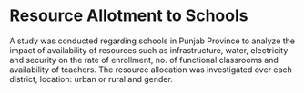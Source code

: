 # Resource Allotment to Schools

A study was conducted regarding schools in Punjab Province to analyze the impact of availability of resources such as infrastructure, water, electricity and security on the rate of enrollment, no. of functional classrooms and availability of teachers. The resource allocation was investigated over each district, location: urban or rural and gender.
